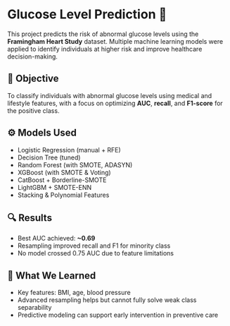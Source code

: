 # Glucose Level Prediction 🧠

This project predicts the risk of abnormal glucose levels using the **Framingham Heart Study** dataset. Multiple machine learning models were applied to identify individuals at higher risk and improve healthcare decision-making.

## 📌 Objective
To classify individuals with abnormal glucose levels using medical and lifestyle features, with a focus on optimizing **AUC**, **recall**, and **F1-score** for the positive class.

## ⚙️ Models Used
- Logistic Regression (manual + RFE)
- Decision Tree (tuned)
- Random Forest (with SMOTE, ADASYN)
- XGBoost (with SMOTE & Voting)
- CatBoost + Borderline-SMOTE
- LightGBM + SMOTE-ENN
- Stacking & Polynomial Features

## 🔍 Results
- Best AUC achieved: **~0.69**
- Resampling improved recall and F1 for minority class
- No model crossed 0.75 AUC due to feature limitations

## 🧠 What We Learned
- Key features: BMI, age, blood pressure
- Advanced resampling helps but cannot fully solve weak class separability
- Predictive modeling can support early intervention in preventive care
